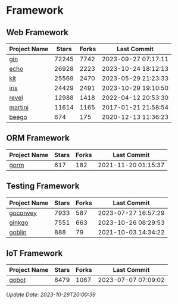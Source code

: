 # Framework

## Web Framework
| Project Name | Stars | Forks | Last Commit |
| ------------ | ----- | ----- | ----------- |
| [gin](https://github.com/gin-gonic/gin) | 72245 | 7742 | 2023-09-27 07:17:11 |
| [echo](https://github.com/labstack/echo) | 26928 | 2223 | 2023-10-24 18:12:13 |
| [kit](https://github.com/go-kit/kit) | 25569 | 2470 | 2023-05-29 21:23:33 |
| [iris](https://github.com/kataras/iris) | 24429 | 2491 | 2023-10-29 19:10:50 |
| [revel](https://github.com/revel/revel) | 12988 | 1418 | 2022-04-12 20:53:30 |
| [martini](https://github.com/go-martini/martini) | 11614 | 1165 | 2017-01-21 21:58:54 |
| [beego](https://github.com/astaxie/beego) | 674 | 175 | 2020-12-13 11:36:23 |

## ORM Framework
| Project Name | Stars | Forks | Last Commit |
| ------------ | ----- | ----- | ----------- |
| [gorm](https://github.com/jinzhu/gorm) | 617 | 182 | 2021-11-20 01:15:37 |

## Testing Framework
| Project Name | Stars | Forks | Last Commit |
| ------------ | ----- | ----- | ----------- |
| [goconvey](https://github.com/smartystreets/goconvey) | 7933 | 587 | 2023-07-27 16:57:29 |
| [ginkgo](https://github.com/onsi/ginkgo) | 7551 | 663 | 2023-10-26 08:29:53 |
| [goblin](https://github.com/franela/goblin) | 888 | 79 | 2021-10-03 14:34:22 |

## IoT Framework
| Project Name | Stars | Forks | Last Commit |
| ------------ | ----- | ----- | ----------- |
| [gobot](https://github.com/hybridgroup/gobot) | 8479 | 1067 | 2023-07-07 07:09:02 |

*Update Date: 2023-10-29T20:00:39*